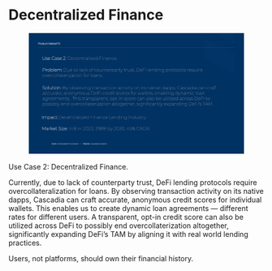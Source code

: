 # Decentralized Finance

<figure><img src="../.gitbook/assets/Cascadia Deck_Page_15.jpg" alt=""><figcaption></figcaption></figure>

Use Case 2: Decentralized Finance.

Currently, due to lack of counterparty trust, DeFi lending protocols require overcollateralization for loans. By observing transaction activity on its native dapps, Cascadia can craft accurate, anonymous credit scores for individual wallets. This enables us to create dynamic loan agreements — different rates for different users. A transparent, opt-in credit score can also be utilized across DeFi to possibly end overcollaterization altogether, significantly expanding DeFi’s TAM by aligning it with real world lending practices.

Users, not platforms, should own their financial history.
